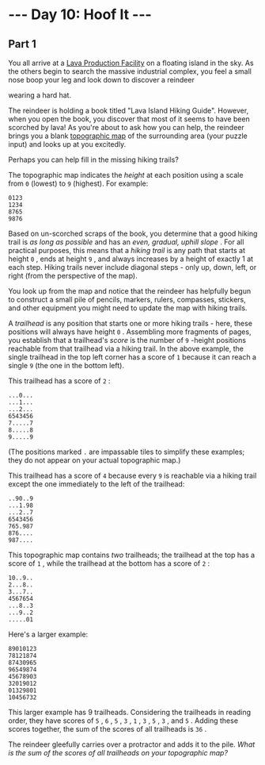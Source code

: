 # --- Day 10: Hoof It ---

## Part 1



You all arrive at a
[Lava Production Facility](/2023/day/15)
on a floating island in the sky. As the others begin to search the massive industrial complex, you feel a small nose boop your leg and look down to discover a
reindeer

wearing a hard hat.

The reindeer is holding a book titled "Lava Island Hiking Guide". However, when you open the book, you discover that most of it seems to have been scorched by lava! As you're about to ask how you can help, the reindeer brings you a blank
[topographic map](https://en.wikipedia.org/wiki/Topographic_map)
of the surrounding area (your puzzle input) and looks up at you excitedly.

Perhaps you can help fill in the missing hiking trails?

The topographic map indicates the
*height*
at each position using a scale from
`0`
(lowest) to
`9`
(highest). For example:

```
0123
1234
8765
9876

```

Based on un-scorched scraps of the book, you determine that a good hiking trail is
*as long as possible*
and has an
*even, gradual, uphill slope*
. For all practical purposes, this means that a
*hiking trail*
is any path that starts at height
`0`
, ends at height
`9`
, and always increases by a height of exactly 1 at each step. Hiking trails never include diagonal steps - only up, down, left, or right (from the perspective of the map).

You look up from the map and notice that the reindeer has helpfully begun to construct a small pile of pencils, markers, rulers, compasses, stickers, and other equipment you might need to update the map with hiking trails.

A
*trailhead*
is any position that starts one or more hiking trails - here, these positions will always have height
`0`
. Assembling more fragments of pages, you establish that a trailhead's
*score*
is the number of
`9`
-height positions reachable from that trailhead via a hiking trail. In the above example, the single trailhead in the top left corner has a score of
`1`
because it can reach a single
`9`
(the one in the bottom left).

This trailhead has a score of
`2`
:

```
...0...
...1...
...2...
6543456
7.....7
8.....8
9.....9

```

(The positions marked
`.`
are impassable tiles to simplify these examples; they do not appear on your actual topographic map.)

This trailhead has a score of
`4`
because every
`9`
is reachable via a hiking trail except the one immediately to the left of the trailhead:

```
..90..9
...1.98
...2..7
6543456
765.987
876....
987....

```

This topographic map contains
*two*
trailheads; the trailhead at the top has a score of
`1`
, while the trailhead at the bottom has a score of
`2`
:

```
10..9..
2...8..
3...7..
4567654
...8..3
...9..2
.....01

```

Here's a larger example:

```
89010123
78121874
87430965
96549874
45678903
32019012
01329801
10456732

```

This larger example has 9 trailheads. Considering the trailheads in reading order, they have scores of
`5`
,
`6`
,
`5`
,
`3`
,
`1`
,
`3`
,
`5`
,
`3`
, and
`5`
. Adding these scores together, the sum of the scores of all trailheads is
`36`
.

The reindeer gleefully carries over a protractor and adds it to the pile.
*What is the sum of the scores of all trailheads on your topographic map?*




